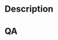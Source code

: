 # Description

<!-- Commentary about what is being done or solved. This should describe the problem, the chosen solution and link to
resources. -->

# QA

<!-- How was this verified to be a good fix / change? -->
